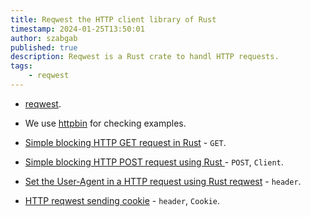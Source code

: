 ```yaml
---
title: Reqwest the HTTP client library of Rust
timestamp: 2024-01-25T13:50:01
author: szabgab
published: true
description: Reqwest is a Rust crate to handl HTTP requests.
tags:
    - reqwest
---
```


* [reqwest](https://crates.io/crates/reqwest).
* We use [httpbin](https://httpbin.org/) for checking examples.


* [Simple blocking HTTP GET request in Rust](/simple-blocking-http-get-request) - `GET`.
* [Simple blocking HTTP POST request using Rust ](/simple-blocking-http-post-request) - `POST`, `Client`.
* [Set the User-Agent in a HTTP request using Rust reqwest](/reqwest-set-user-agent) - `header`.
* [HTTP reqwest sending cookie](/reqwest-send-cookie) - `header`, `Cookie`.
